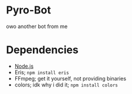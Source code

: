 # Pyro-Bot
owo another bot from me
# Dependencies
- [Node.js](https://nodejs.org)
- Eris; `npm install eris`
- FFmpeg; get it yourself, not providing binaries
- colors; idk why i did it; `npm install colors`
